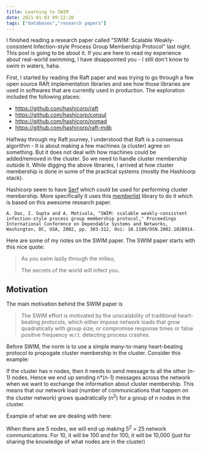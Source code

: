 ```yaml
---
title: Learning to SWIM
date: 2021-01-03 09:22:20
tags: ["databases","research papers"]
---
```


I finished reading a research paper called "SWIM: Scalable Weakly-consistent Infection-style Process Group Membership Protocol" last night. This post is going to be about it. If you are here to read my experience about real-world swimming, I have disappointed you - I still don't know to swim in waters, haha.

First, I started by reading the Raft paper and was trying to go through a few open source RAft implementation libraries and see how those libraries are used in softwares that are currently used in production. The exploration included the following places:

- https://github.com/hashicorp/raft
- https://github.com/hashicorp/consul
- https://github.com/hashicorp/nomad
- https://github.com/hashicorp/raft-mdb


Halfway through my Raft journey, I understood that Raft is a consensus algorithm - It is about making a few machines (a cluster) agree on something. But it does not deal with how machines could be added/removed in the cluster. So we need to handle cluster membership outside it. While digging the above libraries, I arrived at how cluster membership is done in some of the practical systems (mostly the Hashicorp stack).

Hashicorp seem to have [Serf](https://github.com/hashicorp/serf) which could be used for performing cluster membership. More specifically it uses this [memberlist](https://github.com/hashicorp/memberlist) library to do it which is based on this awesome research paper.

```
A. Das, I. Gupta and A. Motivala, "SWIM: scalable weakly-consistent infection-style process group membership protocol," Proceedings International Conference on Dependable Systems and Networks, Washington, DC, USA, 2002, pp. 303-312, doi: 10.1109/DSN.2002.1028914.
```

Here are some of my notes on the SWIM paper. The SWIM paper starts with this nice quote:

> As you swim lazily through the milieu,
> 
> The secrets of the world will infect you.

## Motivation
The main motivation behind the SWIM paper is

> The SWIM effort is motivated by the unscalability of traditional heart-beating protocols, which either impose network loads that grow quadratically with group size, or compromise response times or false positive frequency w.r.t. detecting process crashes.

Before SWIM, the norm is to use a simple many-to-many heart-beating protocol to propogate cluster membership in the cluster. Consider this example:

If the cluster has n nodes, then it needs to send message to all the other (n-1) nodes. Hence we end up sending n*(n-1) messages across the network when we want to exchange the information about cluster membership. This means that our network load (number of communications that happen on the cluster network) grows quadratically (n<sup>2</sup>) for a group of n nodes in the cluster.

Example of what we are dealing with here:

When there are 5 nodes, we will end up making 5<sup>2</sup> = 25 network communications. For 10, it will be 100 and for 100, it will be 10,000 (just for sharing the knowledge of what nodes are in the cluster)
